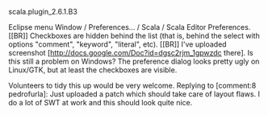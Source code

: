 scala.plugin_2.6.1.B3

Eclipse menu Window / Preferences... / Scala / Scala Editor Preferences. [[BR]]
Checkboxes are hidden behind the list (that is, behind the select with options "comment", "keyword", "literal", etc). [[BR]]
I've uploaded screenshot [http://docs.google.com/Doc?id=dgsc2rjm_1gpwzdc there].
Is this still a problem on Windows? The preference dialog looks pretty ugly on Linux/GTK, but at least the checkboxes are visible.

Volunteers to tidy this up would be very welcome.
Replying to [comment:8 pedrofurla]:
Just uploaded a patch which should take care of layout flaws.  I do a lot of SWT at work and this should look quite nice.
